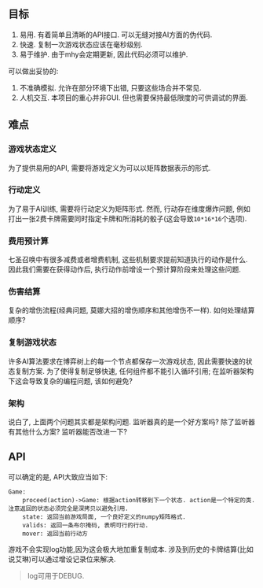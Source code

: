 ## 目标

1. 易用. 有着简单且清晰的API接口. 可以无缝对接AI方面的伪代码.
2. 快速. 复制一次游戏状态应该在毫秒级别. 
3. 易于维护. 由于mhy会定期更新, 因此代码必须可以维护.

可以做出妥协的:

1. 不准确模拟. 允许在部分环境下出错, 只要这些场合并不常见.
2. 人机交互. 本项目的重心并非GUI. 但也需要保持最低限度的可供调试的界面.

## 难点

### 游戏状态定义

为了提供易用的API, 需要将游戏定义为可以以矩阵数据表示的形式. 

### 行动定义

为了易于AI训练, 需要将行动定义为矩阵形式. 然而, 行动存在维度爆炸问题, 例如打出一张2费卡牌需要同时指定卡牌和所消耗的骰子(这会导致`10*16*16`个选项).

### 费用预计算

七圣召唤中有很多减费或者增费机制, 这些机制要求提前知道执行的动作是什么. 因此我们需要在获得动作后, 执行动作前增设一个预计算阶段来处理这些问题.

### 伤害结算

复杂的增伤流程(经典问题, 莫娜大招的增伤顺序和其他增伤不一样). 如何处理结算顺序?

### 复制游戏状态

许多AI算法要求在博弈树上的每一个节点都保存一次游戏状态, 因此需要快速的状态复制方案. 为了使得复制足够快速, 任何组件都不能引入循环引用; 在监听器架构下这会导致复杂的编程问题, 该如何避免?

### 架构

说白了, 上面两个问题其实都是架构问题. 监听器真的是一个好方案吗? 除了监听器有其他什么方案? 监听器能否改进一下?

## API

可以确定的是, API大致应当如下:

```
Game:
    proceed(action)->Game: 根据action转移到下一个状态. action是一个特定的类. 注意返回的状态必须完全是深拷贝以避免引用.
    state: 返回当前游戏局面, 一个良好定义的numpy矩阵格式.
    valids: 返回一条布尔掩码, 表明可行的行动.
    mover: 返回当前行动方
```

游戏不会实现log功能,因为这会极大地加重复制成本. 涉及到历史的卡牌结算(比如说艾琳)可以通过增设记录位来解决.

> log可用于DEBUG. 
